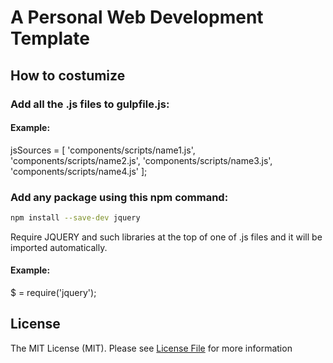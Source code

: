 # A Personal Web Development Template

## How to costumize

### Add all the .js files to gulpfile.js:
#### Example:
jsSources = [
    'components/scripts/name1.js',
    'components/scripts/name2.js',
    'components/scripts/name3.js',
    'components/scripts/name4.js'
];

### Add any package using this npm command:

```bash
npm install --save-dev jquery
```

Require JQUERY and such libraries at the top of one of .js files and it will be imported automatically.
#### Example:
$ = require('jquery');

## License

The MIT License (MIT). Please see [License File](LICENSE.md) for more information